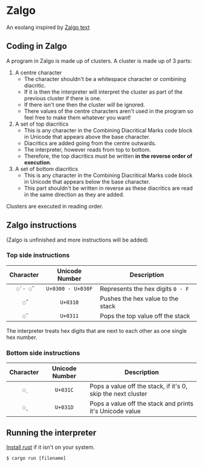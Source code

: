 # Zalgo

An esolang inspired by [Zalgo text](https://en.wikipedia.org/wiki/Zalgo_text)

## Coding in Zalgo

A program in Zalgo is made up of clusters. A cluster is made up of 3 parts:

1. A centre character
	+ The character shouldn't be a whitespace character or combining diacritic.
	+ If it is then the interpreter will interpret the cluster as part of the previous cluster if there is one.
	+ If there isn't one then the cluster will be ignored.
	+ There values of the centre characters aren't used in the program so feel free to make them whatever you want!
2. A set of top diacritics
	+ This is any character in the Combining Diacritical Marks code block in Unicode that appears above the base character.
	+ Diacritics are added going from the centre outwards.
	+ The interpreter, however reads from top to bottom.
	+ Therefore, the top diacritics must be written **in the reverse order of execution**.
3. A set of bottom diacritics
	+ This is any character in the Combining Diacritical Marks code block in Unicode that appears below the base character.
	+ This part shouldn't be written in reverse as these diacritics are read in the same direction as they are added.

Clusters are executed in reading order.

## Zalgo instructions

(Zalgo is unfinished and more instructions will be added)

### Top side instructions

| Character | Unicode Number    | Description                       |
|:---------:|:-----------------:|-----------------------------------|
| `◌̀ - ◌̏`   | `U+0300 - U+030F` | Represents the hex digits `0 - F` |
| `◌̐`       | `U+0310`          | Pushes the hex value to the stack |
| `◌̑`       | `U+0311`          | Pops the top value off the stack  |

The interpreter treats hex digits that are next to each other as one single hex number.

### Bottom side instructions

| Character | Unicode Number    | Description                                                  |
|:---------:|:-----------------:|--------------------------------------------------------------|
| `◌̜`       | `U+031C`          | Pops a value off the stack, if it's 0, skip the next cluster |
| `◌̝`       | `U+031D`          | Pops a value off the stack and prints it's Unicode value     |

## Running the interpreter

[Install rust](https://www.rust-lang.org/tools/install) if it isn't on your system.

```console
$ cargo run [filename]
```
